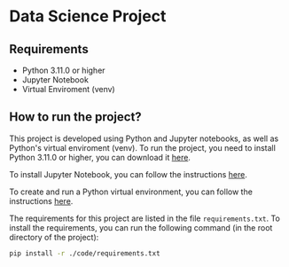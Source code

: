 # Data Science Project

## Requirements

- Python 3.11.0 or higher
- Jupyter Notebook
- Virtual Enviroment (venv)

## How to run the project?

This project is developed using Python and Jupyter notebooks, as well as Python's virtual enviroment (venv). To run the project, you need to install Python 3.11.0 or higher, you can download it [here](https://www.python.org/downloads/).

To install Jupyter Notebook, you can follow the instructions [here](https://jupyter.org/install).

To create and run a Python virtual environment, you can follow the instructions [here](https://docs.python.org/3/library/venv.html).

The requirements for this project are listed in the file `requirements.txt`. To install the requirements, you can run the following command (in the root directory of the project):

```bash
pip install -r ./code/requirements.txt
```
